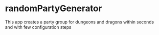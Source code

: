 # randomPartyGenerator
This app creates a party group for dungeons and dragons within seconds and with few configuration steps
